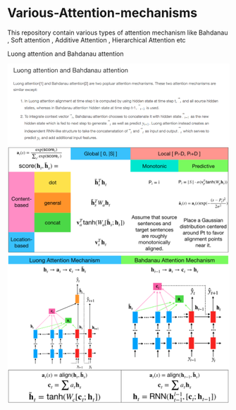 # Various-Attention-mechanisms
This repository contain various types of attention mechanism like Bahdanau , Soft attention , Additive Attention , Hierarchical Attention etc


Luong attention and Bahdanau attention



<img src="/Images/white.png" alt="My cool logo"/>
<img src="/Images/alignments.png" alt="My cool logo"/>

<img src="/Images/attention-mechanisms.png" alt="My cool logo"/>


